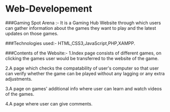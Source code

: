 # Web-Developement
###Gaming Spot Arena :-
It is a Gaming Hub Website through which users can gather information about the games they want to play and the latest updates on those games.

###Technologies used:- 
HTML,CSS3,JavaScript,PHP,XAMPP.

###Contents of the Website:-
1.Index page consists of different games, on clicking the games user would be transferred to the website of the game.

2.A page which checks the compatability of user's computer so that user can verify whether the game can be played without any lagging or any extra adjustments.

3.A page on games' additional info where user can learn and watch videos of the games.

4.A page where user can give comments.
